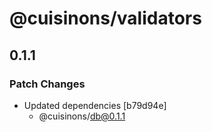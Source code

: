 # @cuisinons/validators

## 0.1.1

### Patch Changes

- Updated dependencies [b79d94e]
  - @cuisinons/db@0.1.1
